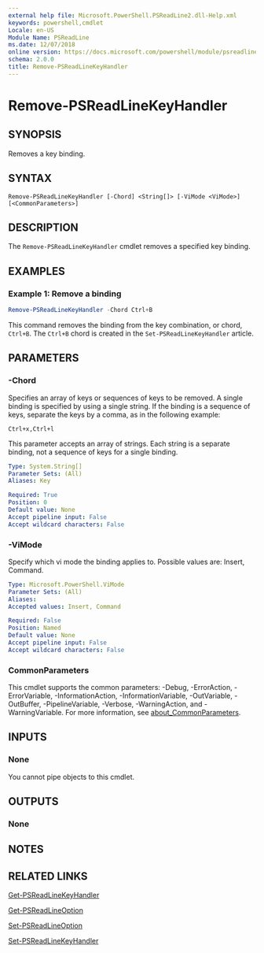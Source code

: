 ```yaml
---
external help file: Microsoft.PowerShell.PSReadLine2.dll-Help.xml
keywords: powershell,cmdlet
Locale: en-US
Module Name: PSReadLine
ms.date: 12/07/2018
online version: https://docs.microsoft.com/powershell/module/psreadline/remove-psreadlinekeyhandler?view=powershell-6&WT.mc_id=ps-gethelp
schema: 2.0.0
title: Remove-PSReadLineKeyHandler
---
```


# Remove-PSReadLineKeyHandler

## SYNOPSIS
Removes a key binding.

## SYNTAX

```
Remove-PSReadLineKeyHandler [-Chord] <String[]> [-ViMode <ViMode>] [<CommonParameters>]
```

## DESCRIPTION

The `Remove-PSReadLineKeyHandler` cmdlet removes a specified key binding.

## EXAMPLES

### Example 1: Remove a binding

```powershell
Remove-PSReadLineKeyHandler -Chord Ctrl+B
```

This command removes the binding from the key combination, or chord, `Ctrl+B`. The `Ctrl+B` chord is
created in the `Set-PSReadLineKeyHandler` article.

## PARAMETERS

### -Chord

Specifies an array of keys or sequences of keys to be removed. A single binding is specified by
using a single string. If the binding is a sequence of keys, separate the keys by a comma, as in
the following example:

`Ctrl+x,Ctrl+l`

This parameter accepts an array of strings. Each string is a separate binding, not a sequence of
keys for a single binding.

```yaml
Type: System.String[]
Parameter Sets: (All)
Aliases: Key

Required: True
Position: 0
Default value: None
Accept pipeline input: False
Accept wildcard characters: False
```

### -ViMode

Specify which vi mode the binding applies to. Possible values are: Insert, Command.

```yaml
Type: Microsoft.PowerShell.ViMode
Parameter Sets: (All)
Aliases:
Accepted values: Insert, Command

Required: False
Position: Named
Default value: None
Accept pipeline input: False
Accept wildcard characters: False
```

### CommonParameters

This cmdlet supports the common parameters: -Debug, -ErrorAction, -ErrorVariable,
-InformationAction, -InformationVariable, -OutVariable, -OutBuffer, -PipelineVariable, -Verbose,
-WarningAction, and -WarningVariable. For more information, see
[about_CommonParameters](https://go.microsoft.com/fwlink/?LinkID=113216).

## INPUTS

### None

You cannot pipe objects to this cmdlet.

## OUTPUTS

### None

## NOTES

## RELATED LINKS

[Get-PSReadLineKeyHandler](Get-PSReadLineKeyHandler.md)

[Get-PSReadLineOption](Get-PSReadLineOption.md)

[Set-PSReadLineOption](Set-PSReadLineOption.md)

[Set-PSReadLineKeyHandler](Set-PSReadLineKeyHandler.md)
